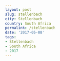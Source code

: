 ```yaml
---
layout: post
slug: stellenbach
city: Stellenbach
country: South Africa
permalink: /stellenbach
date: '2017-05-08'
tags:
- Stellenbach
- South Africa
- 2017
---
```

